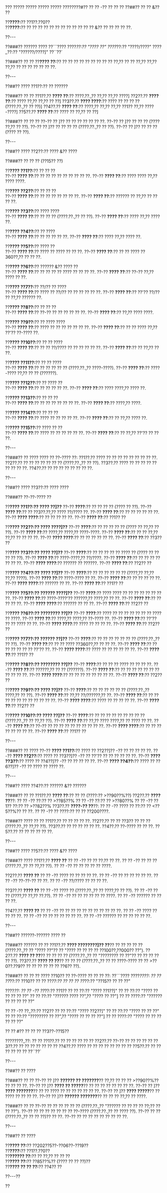 ??? ????? ????? ????? ????? ????????#?? ?? ?? -?? ?? ?? ??
??##?? ?? ?? &?? ??

??**????:**?? ??1??.??0??  
??**????:**?? ?? ?? ?? ?? ?? ?? ?? ?? ?? ?? ?? ?? &?? ?? ?? ?? ?? ??.

??---

??###?? ?????? ????
??```????
????_??:?? "???? ??"
????_??:?? "????/????"
????_??:?? "??????/????]"
??``??`

??###?? ?? ??
??**???? ??:**?? ?? ?? ?? ?? ?? ?? ?? ?? ?? ??,?? ?? ?? ??,?? ??,?? ??,?? ?? ?? ?? ?? ?? ?? ??.

??---

??##?? ???? ??1??:?? ?? ??????

??###?? ?? ??
??1??.?? **???? ??**:?? ????.??.,?? ??,?? ??,?? ????]
??2??.?? **???? ??**:?? ???? ??,?? ??,?? ?? ??]
??3??.?? **???? ????**:?? ???? ?? ?? ?? ?? (????.??.,?? ?? ??)]
??4??.?? **???? ??**:?? ????,?? ??,?? ??,?? ??1?? ??,?? ????-????]
??5??.?? **???? ??**:?? ???? ?? ??,?? ?? ??]

??###?? ?? ?? ??
??-?? ?? ]?? ?? ?? ?? ?? ?? ?? ??.
??-?? ?? ]?? ?? ?? ?? (???? ??,?? ?? ??).
??-?? ?? ]?? ?? ?? ?? ?? (????.??.,?? ?? ??).
??-?? ?? ]?? ?? ?? ?? (???? ?? ??).

??---

??##?? ???? ??2??:?? ???? &?? ????

??###?? ?? ?? ?? (??15?? ??)

??**???? ??1??:**?? ?? ?? ??  
??-?? **???? ??**:?? ?? ?? ?? ?? ?? ?? ?? ?? ??.
??-?? **???? ??**:?? ???? ???? ??,?? ???? ????.

??**???? ??2??:**?? ?? ?? ??  
??-?? **???? ??**:?? ?? ?? ?? ?? ?? ?? ??.
??-?? **???? ??**:?? ?????? ?? ??,?? ?? ?? ?? ??.

??**???? ??3??:**?? ???? ????  
??-?? **???? ??**:?? ?? ?? ?? (????.??.,?? ?? ??).
??-?? **???? ??**:?? ???? ??,?? ???? ??.

??**???? ??4??:**?? ?? ????  
??-?? **???? ??**:?? ?? ?? ?? ?? ??.
??-?? **???? ??**:?? ???? ??,?? ???? ??.

??**???? ??5??:**?? ???? ??  
??-?? **???? ??**:?? ???? ?? ???? ?? ?? ??.
??-?? **???? ??**:?? ?? ?? ???? ??360??,?? ?? ?? ??.

??**???? ??6??:**?? ?????? &?? ???? ??  
??-?? **???? ??**:?? ?? ?? ?? ?? ???? ?? ?? ?? ??.
??-?? **???? ??**:?? ??-?? ??,?? ???? ?? ??.

??**???? ??7??:**?? ??/?? ?? ????  
??-?? **???? ??**:?? ???? ?? ??/?? ?? ?? ?? ?? ?? ??.
??-?? **???? ??**:?? ??'?? ??/?? ?? ??,?? ?????? ??.

??**???? ??8??:**?? ?? ?? ??  
??-?? **???? ??**:?? ??-?? ?? ?? ?? ?? ?? ??.
??-?? **???? ??**:?? ??,?? ???? ????.

??**???? ??9??:**?? ?? ???? ????  
??-?? **???? ??**:?? ???? ?? ?? ?? ?? ?? ?? ??.
??-?? **???? ??**:?? ?? ?? ???? ??,?? ??'?? ??-???? ??.

??**???? ??10??:**?? ?? ?? ????  
??-?? **???? ??**:?? ?? ?? ??/???? ?? ?? ?? ?? ?? ??.
??-?? **???? ??**:?? ?? ??,?? ?? ??.

??**???? ??11??:**?? ?? ?? ????  
??-?? **???? ??**:?? ?? ?? ?? ?? ?? (????.??.,?? ????-????).
??-?? **???? ??**:?? ????-???? ??,?? ?? ?? (??????).

??**???? ??12??:**?? ?? ???? ??  
??-?? **???? ??**:?? ?? ?? ?? ?? ??.
??-?? **???? ??**:?? ???? ????,?? ???? ??.

??**???? ??13??:**?? ?? ?? ??  
??-?? **???? ??**:?? ?? ?? ?? ?? ?? ?? ??.
??-?? **???? ??**:?? ????,?? ????.

??**???? ??14??:**?? ?? ?? ??  
??-?? **???? ??**:?? ???? ?? ?? ?? ?? ??.
??-?? **???? ??**:?? ?? ??,?? ???? ??.

??**???? ??15??:**?? ???? ?? ??  
??-?? **???? ??**:?? ???? ?? ?? ?? ?? ?? ??.
??-?? **???? ??**:?? ?? ??,?? ??'?? ?? ?? ??.

??---

??###?? ?? ????
???? ?? ??-???? ??:
??1??.?? ???? ?? ?? ?? ?? ?? ?? ?? ?? ??.
??2??.?? ?? ?? ?? ?? ?? ?? ?? (????.??.,?? ?? ??).
??3??.?? ???? ?? ?? ?? ?? ?? ?? ?? ?? ??.
??4??.?? ?? ?? ?? ?? ?? ?? ?? ??.

??---

??##?? ???? ??3??:?? ???? ????

??###?? ??-??-???? ??

??**???? ??1??:?? ???? ??]??**
??-?? **????**:?? ?? ?? ?? ?? (???? ?? ??).
??-?? **???? ??**:?? ?? ??3??.??,?? ???? ??/???? ??.
??-?? **???? ??**:?? ?? ?? ?? ?? ?? ??.
??-?? **???? ????**:?? ?? ?? ?? ?? ??.
??-?? **???? ??**:?? ??1?? ??

??**???? ??2??:?? ???? ????]??**
??-?? **????**:?? ?? ?? ?? ?? ?? (???? ?? ??,?? ?? ??).
??-?? **???? ??**:?? ????,?? ????,?? ????-????.
??-?? **???? ??**:?? ?? ?? ??,?? ??,?? ?? ?? ?? ??.
??-?? **???? ????**:?? ?? ?? ?? ?? ?? ??.
??-?? **???? ??**:?? ??3?? ??

??**???? ??3??:?? ???? ??]??**
??-?? **????**:?? ?? ?? ?? ?? ?? ???? ?? (???? ?? ?? ?? ?? ??).
??-?? **???? ??**:?? ????-????,?? ??/????.
??-?? **???? ??**:?? ?? ?? ?? ?? ?? ?? ??.
??-?? **???? ????**:?? ?????? ?? ??????.
??-?? **???? ??**:?? ??2?? ??

??**???? ??4??:?? ???? ??]??**
??-?? **????**:?? ?? ?? ?? ?? ?? ?? (????,?? ??,?? ??,?? ????).
??-?? **???? ??**:?? ????-???? ?? ??.
??-?? **???? ??**:?? ?? ?? ?? ?? ??.
??-?? **???? ????**:?? ?????? ?? ??.
??-?? **???? ??**:?? ??1?? ??

??**???? ??5??:?? ?????? ????]??**
??-?? **????**:?? ???? ???? ?? ?? ?? ?? ?? ?? ?? ??.
??-?? **???? ??**:?? ????-????'?? ??????,?? ????,?? ?? ??.
??-?? **???? ??**:?? ?? ?? ?? ??.
??-?? **???? ????**:?? ?????? ?? ?? ??.
??-?? **???? ??**:?? ??2?? ??

??**???? ??6??:?? ???????? ??]??**
??-?? **????**:?? ???? ?? ?? ?? ?? ?? ?? ?? ???? ?? ????.
??-?? **???? ??**:?? ????,?? ????,?? ??-???? ??.
??-?? **???? ??**:?? ??'?? ?? ?? ???? ?? ??.
??-?? **???? ????**:?? ???? ?? ?? ?? ??.
??-?? **???? ??**:?? ??2?? ??

??**???? ??7??:?? ?????? ??]??**
??-?? **????**:?? ?? ?? ?? ?? ?? ?? ?? (????.??.,?? ?? ??).
??-?? **???? ??**:?? ?? ?? ???? ??360??,?? ?? ?? ??.
??-?? **???? ??**:?? ?? ?? ?? ?? ?? ?? ??'?? ??.
??-?? **???? ????**:?? ???? ?? ?? ?? ?? ?? ??.
??-?? **???? ??**:?? ??1?? ??

??**???? ??8??:?? ???????? ??]??**
??-?? **????**:?? ?? ?? ?? ???? ?? ?? ?? ??.
??-?? **???? ??**:?? ??????,?? ?? ?? (??????).
??-?? **???? ??**:?? ?? ?? ?? ?? ?? ?? ?? ?? ?? ?? ??.
??-?? **???? ????**:?? ?? ?? ?? ?? ?? ?? ?? ??.
??-?? **???? ??**:?? ??2?? ??

??**???? ??9??:?? ???? ??]??**
??-?? **????**:?? ?? ?? ?? ?? ?? ?? (????.??.,?? ????,?? ?? ??).
??-?? **???? ??**:?? ??,?? ??/??????,?? ??.
??-?? **???? ??**:?? ?? ?? ?? ?? ?? ?? ?? ?? ?? ?? ??.
??-?? **???? ????**:?? ???? ?? ?? ?? ?? ??.
??-?? **???? ??**:?? ??2?? ??

??**???? ??10??:?? ???? ??]??**
??-?? **????**:?? ?? ?? ?? ?? ?? ?? ?? ?? ?? (????.??.,?? ?? ??,?? ??).
??-?? **???? ??**:?? ??,?? ???? ????,?? ?? ???? ?? ??.
??-?? **???? ??**:?? ??-?? ?? ?? ?? ?? ?? ?? ?? ?? ?? ??.
??-?? **???? ????**:?? ?? ?? ?? ?? ?? ?? ?? ??.
??-?? **???? ??**:?? ??1?? ??

??---

??###?? ?? ????
??-?? **???? ??1??:**?? ???? ?? ??2??]?? -?? ?? ?? ?? ?? ??.
??-?? **???? ??2??:**?? ???? ?? ??3??]?? -?? ?? ??'?? ?? ?? ?? ?? ?? ??.
??-?? **???? ??3??:**?? ???? ?? ??4??]?? -?? ?? ?? ?? ?? ??.
??-?? **???? ??4??:**?? ???? ?? ??6??]?? -?? ?? ???? ?? ???? ??.

??---

??##?? ???? ??4??:?? ?????? &?? ??????

??###?? ?? ??
??1??.?? **???? ??**:?? ?? ?? (????:?? >??90??%??)
??2??.?? **???? ??**??:
??  ?? -?? ??:?? ?? >??85??%
??  ?? -?? ??:?? ?? >??80??%
??  ?? -?? ??1?? ??:?? ?? >??82??%
??3??.?? **????-?? ??**??:
??  ?? -?? ???? ?? ??:?? ?? <??5??%?? ?? ??.
??  ?? -?? ?? ????:?? ?? ?? ??200????.

??###?? ???? ?? ??
??1??.?? ?? ?? ?? ?? ??.
??2??.?? ?? ?? ??3?? ?? ?? ?? (????.??.,?? ??,?? ??).
??3??.?? ?? ?? ?? ?? ?? ??.
??4??.?? ??-???? ?? ?? ??.
??5??.?? ?? ?? ?? ?? ?? ??.

??---

??##?? ???? ??5??:?? ???? &?? ????

??###?? ????
??1??.?? **???? ??**
??  ?? -?? ?? ?? ??.?? ?? ??.
??  ?? -?? ?? ?? ?? (????.??.,?? ?? ??,?? ??).
??  ?? -?? ?? ?? ?? ?? ?? ????.

??2??.?? **???? ??**
??  ?? -?? ???? ?? ?? ?? ?? ??.
??  ?? -?? ?? ?? ?? ?? ?? ??.
??  ?? -?? ??-??-?? ?? ??.
??  ?? -?? ??/???? ?? ?? ?? ??.

??3??.?? **???? ??**
??  ?? -?? ???? ?? (????.??.,?? ?? ????,?? ?? ??).
??  ?? -?? ?? ?? (????,?? ??,?? ??.??).
??  ?? -?? ?? ?? ?? ?? ?? ?? ????.
??  ?? -?? ?????? ?? ?? ?? ??.

??4??.?? **???? ??**
??  ?? -?? ?? ?? ?? ?? ?? ?? ?? ?? ?? ?? ??.
??  ?? -?? ???? ?? ?? ?? ??.
??  ?? -?? ?? ?? ?? ?? ?? ?? ??.
??  ?? -?? ?????? ?? ?? ?? ?? ?? ??.

??---

??##?? ??????-?????? ???? ??

??###?? ?????? ?? ??
??1??.?? **???? ????????]?? ??**?? ?? ?? ?? ?? ?? (????.??.,?? ?? "???? ??"?? ?? "???? ?? ?? ?? ?? ??100??,??000?? ??").
??2??.?? **???? ?? ??**?? ?? ?? ?? ?? (????.??.,?? ?? "???????? ?? ??"?? ?? ?? ?? ?? ?? ??).
??3??.?? **???? ?? ??**?? ?? ?? ?? (????.??.,?? ?? ?? ????-???? ?? ?? >??0??.??9?? ?? ?? ?? ?? ?? ?? ??6?? ??).

??###?? ?? ?? ??
???? ??10?? ?? ??-???? ?? ?? ?? ??:
??```????
????_????:
?? ?? ??_??:?? ??10??
?? ?? ??_??:?? ??
?? ?? ??_??:?? "??15?? ?? ?? ??"

????_??:
?? ?? -?? ??_??:?? ??1??
??   ?? ??:?? "???? ??1??]"
??   ?? ??:?? "???? ?? ?? ?? ?? ??"
??   ?? ??:?? "?????? ???? ??",?? "???? ?? ??"]
??   ?? ????:?? "?????? ?? ?? ?? ?? ??"

?? ?? -?? ??_??:?? ??2??
??   ?? ??:?? "???? ??2??]"
??   ?? ??:?? "???? ?? ?? ??"
??   ?? ??:?? "???????? ?? ??",?? "???? ?? ?? ?? ??"]
??   ?? ????:?? "???? ?? ?? ?? ?? ?? ??"

?? ?? #?? ?? ?? ?? ??3??-??15??

????????_??:
?? ?? ??1??.?? ?? ?? ?? ??
?? ?? ??2??.?? ??-?? ?? ?? ??
?? ?? ??3??.?? ?? ?? ?? ?? ??
?? ?? ??4??.?? ???? ?? ?? ?? ?? ?? ??
?? ?? ??5??.?? ?? ?? ?? ?? ?? ??
??``??`

??---

??##?? ?? ????

??###?? ?? ??
??-?? ?? ]?? **?????? ?? ???????**?? ??,?? ?? ?? ?? >??90??%?? ?? ?? ?? ??.
??-?? ?? ]?? **???? ?? ?????**?? ?? ?? ?? ?? ?? ?? ?? ??.
??-?? ?? ]?? **???? ???????**?? ?? ?? ???? ?? ?? ?? ?? ?? ?? ??.
??-?? ?? ]?? **???? ?????**?? ?? ???? ?? ?? ?? ??.
??-?? ?? ]?? **?????? ???????**?? ?? ?? ?? ??,?? ?? ????.

??###?? ?? ??
??-?? ?? ?? ?? ?? ?? ?? (????.??.,?? "?????? ?? ?? ?? ?? ??;?? ?? ?? ??").
??-?? ?? ?? ?? ?? ?? ?? ?? ??-???? (????.??.,?? ?? ???? ??).
??-?? ?? ?? (????.??.,?? ?? ?? ??)?? ?? ??.
??-?? ?? ?? ?? ?? ?? ?? ?? ?? ??.

??---

??##?? ?? ????

??**???? ??:**?? ??202??5??-??06??-??19??  
??**????:**?? ??1??.??0??  
??**?????? ??:**?? ?? ??,?? ?? ?? ??  
??**???? ??:**?? ??85??%?? (???? ?? ?? ??)??  
??**???? ?? ?? ??:**?? ??4?? ??  

??---??

??